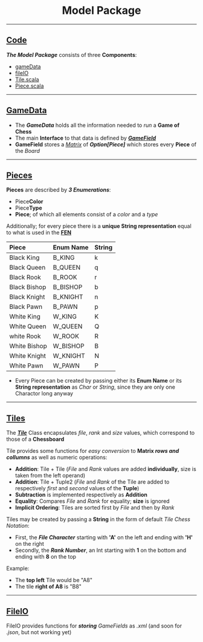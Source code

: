 <p align="center">
  
  <h1 align="center">Model Package</h3>
</p>

---

## [Code](../../src/main/scala/de/htwg/se/chess/model)

**_The Model Package_** consists of three **Components**:

 - [gameData](../../src/main/scala/de/htwg/se/chess/model/gameDataComponent)
 - [fileIO](../../src/main/scala/de/htwg/se/chess/model/fileIOComponent)
 - [Tile.scala](../../src/main/scala/de/htwg/se/chess/model/Tile.scala)
 - [Piece.scala](../../src/main/scala/de/htwg/se/chess/model/Piece.scala)

---

## [GameData](gamedata)

 - The **_GameData_** holds all the information needed to _run_ a **Game of Chess**
 - The main **Interface** to that data is defined by **_[GameField](../../src/main/scala/de/htwg/se/chess/gameDataComponent/GameData.scala)_**
 - **GameField** stores a _[Matrix](src/main/scala/de/htwg/se/chess/util/Matrix.scala)_ of **_Option\[Piece\]_** which stores every **Piece** of the _Board_

---

## [Pieces](https://www.chessprogramming.org/Pieces)

**Pieces** are described by **_3 Enumerations_**:

 - Piece**Color**
 - Piece**Type**
 - **Piece**; of which all elements consist of a _color_ and a _type_

Additionally; for every piece there is a **unique String representation** equal to what is used in the **[FEN](https://www.chessprogramming.org/Forsyth-Edwards_Notation)**

| **Piece** | **Enum Name** | **String** |
| :-------  | :--------  | :------  |
| Black King | B_KING | k |
| Black Queen | B_QUEEN | q |
| Black Rook | B_ROOK | r |
| Black Bishop | B_BISHOP | b |
| Black Knight | B_KNIGHT | n |
| Black Pawn | B_PAWN | p |
| White King | W_KING | K |
| White Queen | W_QUEEN | Q |
| white Rook | W_ROOK | R |
| White Bishop | W_BISHOP | B |
| White Knight | W_KNIGHT | N |
| White Pawn | W_PAWN | P |

 - Every Piece can be created by passing either its **Enum Name** or its **String representation** as _Char_ or _String_, since they are only one Charactor long anyway

---

## [Tiles](https://www.chessprogramming.org/Chessboard)

The **_[Tile](../../src/main/scala/de/htwg/se/chess/model/Tile.scala)_** Class encapsulates _file_, _rank_ and _size_ values, which correspond to those of a **Chessboard**

Tile provides some functions for _easy conversion_ to **Matrix _rows and collumns_** as well as numeric operations:

 - **Addition**: Tile + Tile (_File_ and _Rank_ values are added **individually**, size is taken from the left operand)
 - **Addition**: Tile + Tuple2 (_File_ and _Rank_ of the Tile are added to respectively _first_ and _second_ values of the **Tuple**)
 - **Subtraction** is implemented respectively as **Addition**
 - **Equality**: Compares _File_ and _Rank_ for equality; **size** is ignored
 - **Implicit Ordering**: Tiles are sorted first by _File_ and then by _Rank_

Tiles may be created by passing a **String** in the form of default _Tile Chess Notation_:
 - First, the **_File Character_** starting with **'A'** on the left and ending with **'H'** on the right
 - Secondly, the **_Rank Number_**, an Int starting with **1** on the bottom and ending with **8** on the top

Example:
 - The **top left** Tile would be "A8"
 - The tile **right of A8** is "B8"

---

## [FileIO](../../src/main/scala/de/htwg/se/chess/model/fileIOComponent)

FileIO provides functions for **_storing_** _GameFields_ as _.xml_ (and soon for _.json_, but not working yet)

